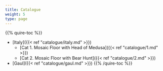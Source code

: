 ```yaml
---
title: Catalogue
weight: 5
type: page
---
```

{{% quire-toc %}}
- [Italy]({{< ref "catalogue/italy.md" >}})
  - [Cat 1. Mosaic Floor with Head of Medusa]({{< ref "catalogue/1.md" >}})
  - [Cat 2. Mosaic Floor with Bear Hunt]({{< ref "catalogue/2.md" >}})
- [Gaul]({{< ref "catalogue/gaul.md" >}})
{{% /quire-toc %}}
